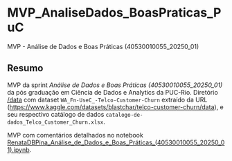# MVP_AnaliseDados_BoasPraticas_PuC
MVP - Análise de Dados e Boas Práticas (40530010055_20250_01)

## Resumo

MVP da sprint *Análise de Dados e Boas Práticas (40530010055_20250_01)* da pós graduação em Ciência de Dados e Analytics da PUC-Rio.
Diretório [/data](/data) com dataset ``WA_Fn-UseC_-Telco-Customer-Churn`` extraído da URL (https://www.kaggle.com/datasets/blastchar/telco-customer-churn/data), e seu respectivo catálogo de dados ``catalogo-de-dados_Telco_Customer_Churn.xlsx``.

MVP com comentários detalhados no notebook  [RenataDBPina_Análise_de_Dados_e_Boas_Práticas_(40530010055_20250_01).ipynb](RenataDBPina_Análise_de_Dados_e_Boas_Práticas_%2840530010055_20250_01%29.ipynb).
